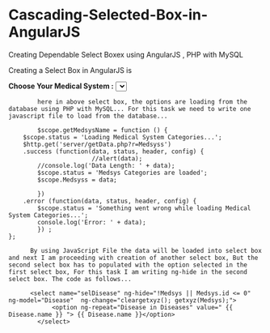 # Cascading-Selected-Box-in-AngularJS
Creating Dependable Select Boxex using AngularJS , PHP with MySQL

Creating a Select Box in AngularJS is 


<div>
           <b>Choose Your Medical System :</b> <select name="selMedsys"  ng-change="cleargetDisease(); getDisease(Medsys);" ng-model="Medsys" ng-options="Medsys as Medsys.name for Medsys in Medsyss" ></select>
          </div>
            
            here in above select box, the options are loading from the database using PHP with MySQL... For this task we need to write one javascript file to load from the database... 
            
            $scope.getMedsysName = function () {
        $scope.status = 'Loading Medical System Categories...';
        $http.get('server/getData.php?r=Medsyss')
        .success (function(data, status, header, config) {
						   //alert(data);
            //console.log('Data Length: ' + data);
            $scope.status = 'Medsys Categories are loaded';
            $scope.Medsyss = data;
		
            })
        .error (function(data, status, header, config) {
            $scope.status = 'Something went wrong while loading Medical System Categories...';
            console.log('Error: ' + data);
            }) ;
    };
          
          By using JavaScript File the data will be loaded into select box and next I am proceeding with creation of another select box, But the second select box has to populated with the option selected in the first select box, For this task I am writing ng-hide in the second select box. The code as follows...
          
          <select name="selDisease" ng-hide="!Medsys || Medsys.id <= 0" ng-model="Disease"  ng-change="cleargetxyz(); getxyz(Medsys);">
                <option ng-repeat="Disease in Diseases" value=" {{ Disease.name }} "> {{ Disease.name }}</option>
            </select>
            
            
